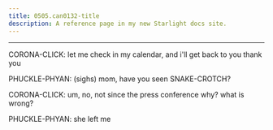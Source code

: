 ```yaml
---
title: 0505.can0132-title
description: A reference page in my new Starlight docs site.
---
```

----- 
CORONA-CLICK: let me check in my calendar, and i'll get back to you
 thank you
 
PHUCKLE-PHYAN: (sighs) mom, have you seen SNAKE-CROTCH? 
 
CORONA-CLICK: um, no, not since the press conference
 why? 
 what is wrong? 
 
PHUCKLE-PHYAN: she left me
 
